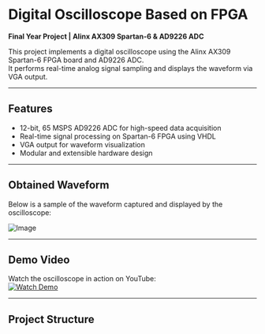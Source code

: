 # Digital Oscilloscope Based on FPGA  
**Final Year Project | Alinx AX309 Spartan-6 & AD9226 ADC**

This project implements a digital oscilloscope using the Alinx AX309 Spartan-6 FPGA board and AD9226 ADC.  
It performs real-time analog signal sampling and displays the waveform via VGA output.

---

## Features  
- 12-bit, 65 MSPS AD9226 ADC for high-speed data acquisition  
- Real-time signal processing on Spartan-6 FPGA using VHDL  
- VGA output for waveform visualization  
- Modular and extensible hardware design

---

## Obtained Waveform

Below is a sample of the waveform captured and displayed by the oscilloscope:

![Image](https://github.com/user-attachments/assets/2715b21e-2928-4406-a5b7-bb14b34c3a6c)

---

## Demo Video  
Watch the oscilloscope in action on YouTube:  
[![Watch Demo](https://img.youtube.com/vi/9k-vpKA3Uqw/0.jpg)](https://www.youtube.com/watch?v=9k-vpKA3Uqw)

---

## Project Structure  








